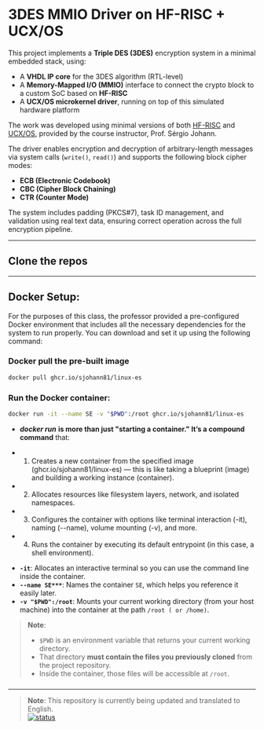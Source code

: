# 3DES MMIO Driver on HF-RISC + UCX/OS

This project implements a **Triple DES (3DES)** encryption system in a minimal embedded stack, using:

- A **VHDL IP core** for the 3DES algorithm (RTL-level)
- A **Memory-Mapped I/O (MMIO)** interface to connect the crypto block to a custom SoC based on **HF-RISC**
- A **UCX/OS microkernel driver**, running on top of this simulated hardware platform

The work was developed using minimal versions of both [HF-RISC](https://github.com/sjohann81/hf-risc) and [UCX/OS](https://github.com/bbzaffari/ucx-os-minimo), provided by the course instructor, Prof. Sérgio Johann.

The driver enables encryption and decryption of arbitrary-length messages via system calls (`write()`, `read()`) and supports the following block cipher modes:

- **ECB (Electronic Codebook)**
- **CBC (Cipher Block Chaining)**
- **CTR (Counter Mode)**

The system includes padding (PKCS#7), task ID management, and validation using real text data, ensuring correct operation across the full encryption pipeline.

---

## Clone the repos

---

## Docker Setup:
For the purposes of this class, the professor provided a pre-configured Docker environment that includes all the necessary dependencies for the system to run properly.
You can download and set it up using the following command:

### Docker pull the pre-built image
```bash
docker pull ghcr.io/sjohann81/linux-es

````

###  Run the Docker container:

```bash
docker run -it --name SE -v "$PWD":/root ghcr.io/sjohann81/linux-es
```

* ***docker run*** **is more than just "starting a container." It’s a compound command** that:
- 1. Creates a new container from the specified image (ghcr.io/sjohann81/linux-es) — this is like taking a blueprint (image) and building a working instance (container).
- 2. Allocates resources like filesystem layers, network, and isolated namespaces.
- 3. Configures the container with options like terminal interaction (-it), naming (--name), volume mounting (-v), and more.
- 4. Runs the container by executing its default entrypoint (in this case, a shell environment).
   
* **`-it`**: Allocates an interactive terminal so you can use the command line inside the container.
* **`--name SE***`**: Names the container `SE`, which helps you reference it easily later.
* **`-v "$PWD":/root`**: Mounts your current working directory (from your host machine) into the container at the path `/root ( or /home)`.

> **Note**:
>
> * `$PWD` is an environment variable that returns your current working directory.
> * That directory **must contain the files you previously cloned** from the project repository.
> * Inside the container, those files will be accessible at `/root`.

###

---

> **Note**: This repository is currently being updated and translated to English.  
[![status](https://img.shields.io/badge/files-to%20be%20uploaded-yellow)]()
